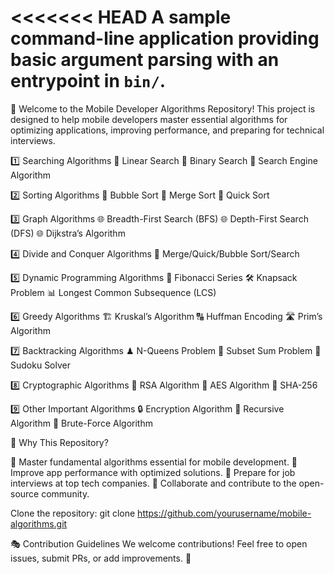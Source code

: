 <<<<<<< HEAD
A sample command-line application providing basic argument parsing with an entrypoint in `bin/`.
=======
🚀 Welcome to the Mobile Developer Algorithms Repository! This project is designed to help mobile developers master essential algorithms for optimizing applications, improving performance, and preparing for technical interviews.

1️⃣ Searching Algorithms
    🔎 Linear Search
    🔎 Binary Search
    🔎 Search Engine Algorithm

2️⃣ Sorting Algorithms
    📌 Bubble Sort
    📌 Merge Sort
    📌 Quick Sort

3️⃣ Graph Algorithms
    🌐 Breadth-First Search (BFS)
    🌐 Depth-First Search (DFS)
    🌐 Dijkstra’s Algorithm

4️⃣ Divide and Conquer Algorithms
    🔀 Merge/Quick/Bubble Sort/Search

5️⃣ Dynamic Programming Algorithms
    🔢 Fibonacci Series
    🛠 Knapsack Problem
    📊 Longest Common Subsequence (LCS)

6️⃣ Greedy Algorithms
    🏗 Kruskal’s Algorithm
    🔠 Huffman Encoding
    🛣 Prim’s Algorithm

7️⃣ Backtracking Algorithms
    ♟ N-Queens Problem
    🔢 Subset Sum Problem
    🎲 Sudoku Solver

8️⃣ Cryptographic Algorithms
    🔐 RSA Algorithm
    🔑 AES Algorithm
    🔏 SHA-256

9️⃣ Other Important Algorithms
    🔒 Encryption Algorithm
    🔄 Recursive Algorithm
    💪 Brute-Force Algorithm

🎯 Why This Repository?

🔹 Master fundamental algorithms essential for mobile development.
🔹 Improve app performance with optimized solutions.
🔹 Prepare for job interviews at top tech companies.
🔹 Collaborate and contribute to the open-source community.

Clone the repository:
git clone https://github.com/yourusername/mobile-algorithms.git

🎭 Contribution Guidelines
We welcome contributions! Feel free to open issues, submit PRs, or add improvements. 🚀
